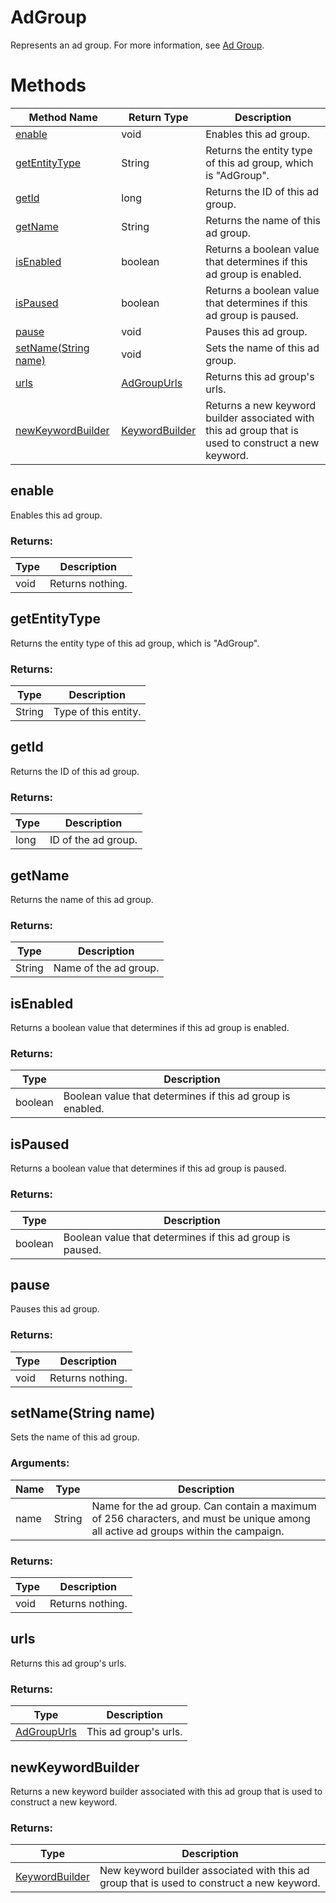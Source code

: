 # AdGroup
Represents an ad group.  For more information, see [Ad Group](/bingads/guides/entity-hierarchy-limits#adgroup).
# Methods
|Method Name|Return Type|Description|
|-|-|-
[enable](#enable)|void|Enables this ad group.<br />
[getEntityType](#getentitytype)|String|Returns the entity type of this ad group, which is "AdGroup".<br />
[getId](#getid)|long|Returns the ID of this ad group.<br />
[getName](#getname)|String|Returns the name of this ad group.<br />
[isEnabled](#isenabled)|boolean|Returns a boolean value that determines if this ad group is enabled.
[isPaused](#ispaused)|boolean|Returns a boolean value that determines if this ad group is paused.
[pause](#pause)|void|Pauses this ad group.<br />
[setName(String name)](#setname~string-name~)|void|Sets the name of this ad group.<br />
[urls](#urls)|[AdGroupUrls](./AdGroupUrls)|Returns this ad group's urls.
[newKeywordBuilder](#newkeywordbuilder)|[KeywordBuilder](./KeywordBuilder)|Returns a new keyword builder associated with this ad group that is used to construct a new keyword.<br />

## <a name="enable"></a>enable
Enables this ad group.

### Returns:
|Type|Description|
|-|-
void|Returns nothing.

## <a name="getentitytype"></a>getEntityType
Returns the entity type of this ad group, which is "AdGroup".

### Returns:
|Type|Description|
|-|-
String|Type of this entity.

## <a name="getid"></a>getId
Returns the ID of this ad group.

### Returns:
|Type|Description|
|-|-
long|ID of the ad group.

## <a name="getname"></a>getName
Returns the name of this ad group.

### Returns:
|Type|Description|
|-|-
String|Name of the ad group.

## <a name="isenabled"></a>isEnabled
Returns a boolean value that determines if this ad group is enabled.
### Returns:
|Type|Description|
|-|-
boolean|Boolean value that determines if this ad group is enabled.

## <a name="ispaused"></a>isPaused
Returns a boolean value that determines if this ad group is paused.
### Returns:
|Type|Description|
|-|-
boolean|Boolean value that determines if this ad group is paused.

## <a name="pause"></a>pause
Pauses this ad group.

### Returns:
|Type|Description|
|-|-
void|Returns nothing.

## <a name="setname~string-name~"></a>setName(String name)
Sets the name of this ad group.

### Arguments:
|Name|Type|Description|
|-|-|-
name|String|Name for the ad group. Can contain a maximum of 256 characters, and must be unique among all active ad groups within the campaign.
### Returns:
|Type|Description|
|-|-
void|Returns nothing.

## <a name="urls"></a>urls
Returns this ad group's urls.
### Returns:
|Type|Description|
|-|-
[AdGroupUrls](./AdGroupUrls)|This ad group's urls.

## <a name="newkeywordbuilder"></a>newKeywordBuilder
Returns a new keyword builder associated with this ad group that is used to construct a new keyword.

### Returns:
|Type|Description|
|-|-
[KeywordBuilder](./KeywordBuilder)|New keyword builder associated with this ad group that is used to construct a new keyword.

